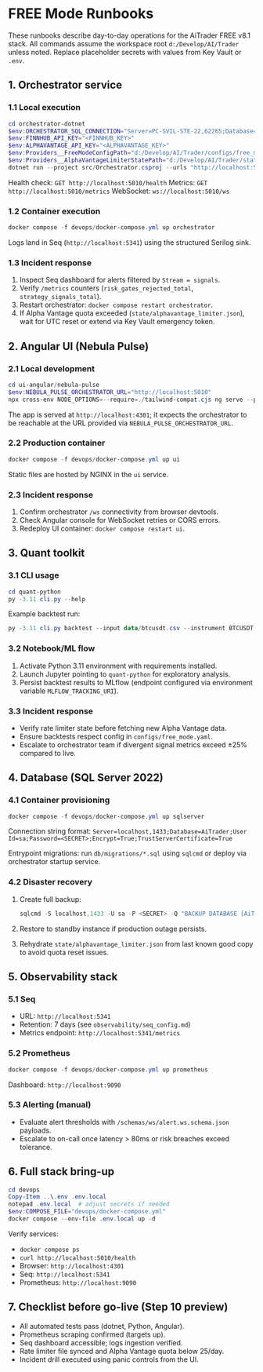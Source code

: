 # FREE Mode Runbooks

These runbooks describe day-to-day operations for the AiTrader FREE v8.1 stack. All commands assume the workspace root `d:/Develop/AI/Trader` unless noted. Replace placeholder secrets with values from Key Vault or `.env`.

## 1. Orchestrator service

### 1.1 Local execution

```powershell
cd orchestrator-dotnet
$env:ORCHESTRATOR_SQL_CONNECTION="Server=PC-SVIL-STE-22,62265;Database=AiTrader;User Id=sa;Password=<SECRET>;Encrypt=True;TrustServerCertificate=True;Connection Timeout=30;Command Timeout=60"
$env:FINNHUB_API_KEY="<FINNHUB_KEY>"
$env:ALPHAVANTAGE_API_KEY="<ALPHAVANTAGE_KEY>"
$env:Providers__FreeModeConfigPath="d:/Develop/AI/Trader/configs/free_mode.yaml"
$env:Providers__AlphaVantageLimiterStatePath="d:/Develop/AI/Trader/state/alphavantage_limiter.json"
dotnet run --project src/Orchestrator.csproj --urls "http://localhost:5010"
```

Health check: `GET http://localhost:5010/health`
Metrics: `GET http://localhost:5010/metrics`
WebSocket: `ws://localhost:5010/ws`

### 1.2 Container execution

```powershell
docker compose -f devops/docker-compose.yml up orchestrator
```

Logs land in Seq (`http://localhost:5341`) using the structured Serilog sink.

### 1.3 Incident response

1. Inspect Seq dashboard for alerts filtered by `Stream = signals`.
2. Verify `/metrics` counters (`risk_gates_rejected_total`, `strategy_signals_total`).
3. Restart orchestrator: `docker compose restart orchestrator`.
4. If Alpha Vantage quota exceeded (`state/alphavantage_limiter.json`), wait for UTC reset or extend via Key Vault emergency token.

## 2. Angular UI (Nebula Pulse)

### 2.1 Local development

```powershell
cd ui-angular/nebula-pulse
$env:NEBULA_PULSE_ORCHESTRATOR_URL="http://localhost:5010"
npx cross-env NODE_OPTIONS=--require=./tailwind-compat.cjs ng serve --port 4301 --no-open
```

The app is served at `http://localhost:4301`; it expects the orchestrator to be reachable at the URL provided via `NEBULA_PULSE_ORCHESTRATOR_URL`.

### 2.2 Production container

```powershell
docker compose -f devops/docker-compose.yml up ui
```

Static files are hosted by NGINX in the `ui` service.

### 2.3 Incident response

1. Confirm orchestrator `/ws` connectivity from browser devtools.
2. Check Angular console for WebSocket retries or CORS errors.
3. Redeploy UI container: `docker compose restart ui`.

## 3. Quant toolkit

### 3.1 CLI usage

```powershell
cd quant-python
py -3.11 cli.py --help
```

Example backtest run:

```powershell
py -3.11 cli.py backtest --input data/btcusdt.csv --instrument BTCUSDT --mode event
```

### 3.2 Notebook/ML flow

1. Activate Python 3.11 environment with requirements installed.
2. Launch Jupyter pointing to `quant-python` for exploratory analysis.
3. Persist backtest results to MLflow (endpoint configured via environment variable `MLFLOW_TRACKING_URI`).

### 3.3 Incident response

- Verify rate limiter state before fetching new Alpha Vantage data.
- Ensure backtests respect config in `configs/free_mode.yaml`.
- Escalate to orchestrator team if divergent signal metrics exceed ±25% compared to live.

## 4. Database (SQL Server 2022)

### 4.1 Container provisioning

```powershell
docker compose -f devops/docker-compose.yml up sqlserver
```

Connection string format:
`Server=localhost,1433;Database=AiTrader;User Id=sa;Password=<SECRET>;Encrypt=True;TrustServerCertificate=True`

Entrypoint migrations: run `db/migrations/*.sql` using `sqlcmd` or deploy via orchestrator startup service.

### 4.2 Disaster recovery

1. Create full backup:

   ```powershell
   sqlcmd -S localhost,1433 -U sa -P <SECRET> -Q "BACKUP DATABASE [AiTrader] TO DISK='C:\\backups\\AiTrader-full.bak' WITH INIT"
   ```

2. Restore to standby instance if production outage persists.
3. Rehydrate `state/alphavantage_limiter.json` from last known good copy to avoid quota reset issues.

## 5. Observability stack

### 5.1 Seq

- URL: `http://localhost:5341`
- Retention: 7 days (see `observability/seq_config.md`)
- Metrics endpoint: `http://localhost:5341/metrics`

### 5.2 Prometheus

```powershell
docker compose -f devops/docker-compose.yml up prometheus
```

Dashboard: `http://localhost:9090`

### 5.3 Alerting (manual)

- Evaluate alert thresholds with `/schemas/ws/alert.ws.schema.json` payloads.
- Escalate to on-call once latency > 80ms or risk breaches exceed tolerance.

## 6. Full stack bring-up

```powershell
cd devops
Copy-Item ..\.env .env.local
notepad .env.local  # adjust secrets if needed
$env:COMPOSE_FILE="devops/docker-compose.yml"
docker compose --env-file .env.local up -d
```

Verify services:

- `docker compose ps`
- `curl http://localhost:5010/health`
- Browser: `http://localhost:4301`
- Seq: `http://localhost:5341`
- Prometheus: `http://localhost:9090`

## 7. Checklist before go-live (Step 10 preview)

- All automated tests pass (dotnet, Python, Angular).
- Prometheus scraping confirmed (targets up).
- Seq dashboard accessible; logs ingestion verified.
- Rate limiter file synced and Alpha Vantage quota below 25/day.
- Incident drill executed using panic controls from the UI.
